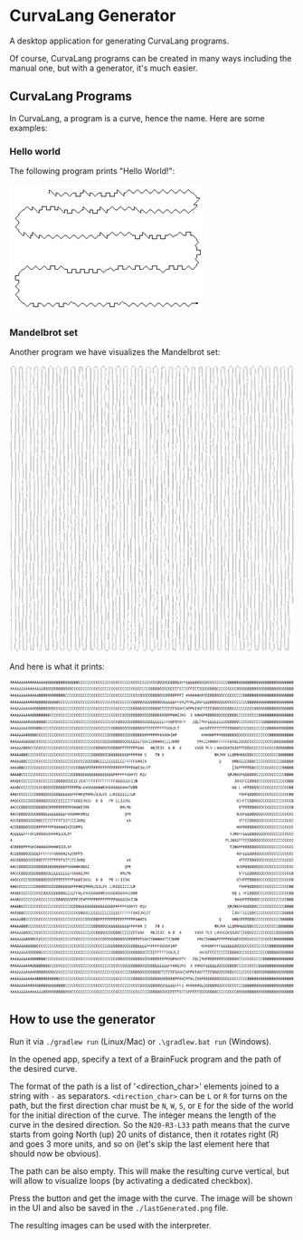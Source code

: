 # CurvaLang Generator

A desktop application for generating CurvaLang programs.

Of course, CurvaLang programs can be created in many ways including the manual one, but with a generator, it's much easier.

## CurvaLang Programs

In CurvaLang, a program is a curve, hence the name. Here are some examples:

### Hello world

The following program prints "Hello World!":

![The Hello World program](docs/helloWorld.png)

### Mandelbrot set

Another program we have visualizes the Mandelbrot set:

![The Mandelbrot set program](docs/mandelbrotSet.png)

And here is what it prints:

![The Mandelbrot set program result](docs/mandelbrotResult.png)

## How to use the generator

Run it via `./gradlew run` (Linux/Mac) or `.\gradlew.bat run` (Windows).

In the opened app, specify a text of a BrainFuck program and the path of the desired curve.

The format of the path is a list of '<direction_char><integer>' elements joined to a string with `-` as separators. `<direction_char>` can be `L` or `R` for turns on the path, but the first direction char must be `N`, `W`, `S`, or `E` for the side of the world for the initial direction of the curve. The integer means the length of the curve in the desired direction. So the `N20-R3-L33` path means that the curve starts from going North (up) 20 units of distance, then it rotates right (R) and goes 3 more units, and so on (let's skip the last element here that should now be obvious).

The path can be also empty. This will make the resulting curve vertical, but will allow to visualize loops (by activating a dedicated checkbox).

Press the button and get the image with the curve. The image will be shown in the UI and also be saved in the `./lastGenerated.png` file.

The resulting images can be used with the interpreter.
